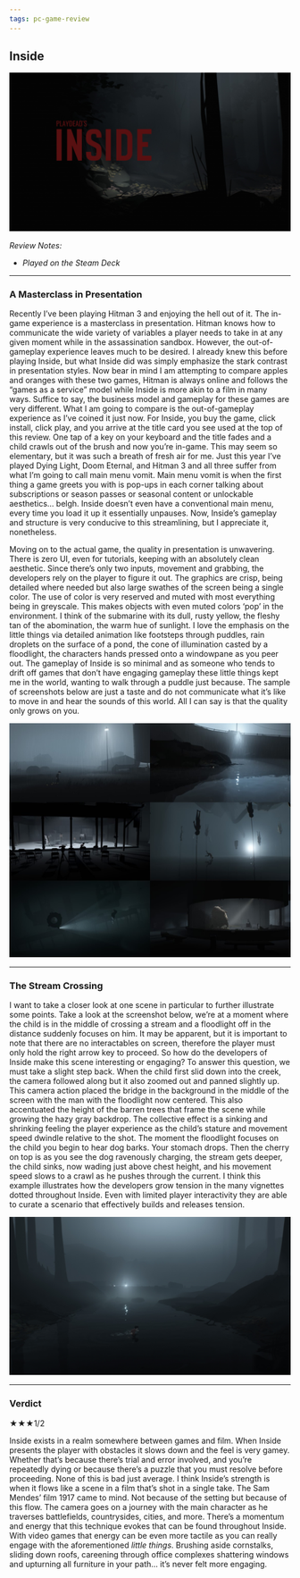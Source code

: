 ```yaml
---
tags: pc-game-review
---
```


## Inside

![alt text](/images/Inside/IN_titlecard.jpg)

_Review Notes:_
* _Played on the Steam Deck_

---

### A Masterclass in Presentation

Recently I’ve been playing Hitman 3 and enjoying the hell out of it. The in-game experience is a masterclass in presentation. Hitman knows how to communicate the wide variety of variables a player needs to take in at any given moment while in the assassination sandbox. However, the out-of-gameplay experience leaves much to be desired. I already knew this before playing Inside, but what Inside did was simply emphasize the stark contrast in presentation styles. Now bear in mind I am attempting to compare apples and oranges with these two games, Hitman is always online and follows the “games as a service” model while Inside is more akin to a film in many ways. Suffice to say, the business model and gameplay for these games are very different. What I am going to compare is the out-of-gameplay experience as I’ve coined it just now. For Inside, you buy the game, click install, click play, and you arrive at the title card you see used at the top of this review. One tap of a key on your keyboard and the title fades and a child crawls out of the brush and now you’re in-game. This may seem so elementary, but it was such a breath of fresh air for me. Just this year I’ve played Dying Light, Doom Eternal, and Hitman 3 and all three suffer from what I’m going to call main menu vomit. Main menu vomit is when the first thing a game greets you with is pop-ups in each corner talking about subscriptions or season passes or seasonal content or unlockable aesthetics… belgh. Inside doesn’t even have a conventional main menu, every time you load it up it essentially unpauses. Now, Inside’s gameplay and structure is very conducive to this streamlining, but I appreciate it, nonetheless.

Moving on to the actual game, the quality in presentation is unwavering. There is zero UI, even for tutorials, keeping with an absolutely clean aesthetic. Since there’s only two inputs, movement and grabbing, the developers rely on the player to figure it out. The graphics are crisp, being detailed where needed but also large swathes of the screen being a single color. The use of color is very reserved and muted with most everything being in greyscale. This makes objects with even muted colors ‘pop’ in the environment. I think of the submarine with its dull, rusty yellow, the fleshy tan of the abomination, the warm hue of sunlight. I love the emphasis on the little things via detailed animation like footsteps through puddles, rain droplets on the surface of a pond, the cone of illumination casted by a floodlight, the characters hands pressed onto a windowpane as you peer out. The gameplay of Inside is so minimal and as someone who tends to drift off games that don’t have engaging gameplay these little things kept me in the world, wanting to walk through a puddle just because. The sample of screenshots below are just a taste and do not communicate what it’s like to move in and hear the sounds of this world. All I can say is that the quality only grows on you.


![alt text](/images/Inside/IN_collage.jpg) 

---

### The Stream Crossing

I want to take a closer look at one scene in particular to further illustrate some points. Take a look at the screenshot below, we’re at a moment where the child is in the middle of crossing a stream and a floodlight off in the distance suddenly focuses on him. It may be apparent, but it is important to note that there are no interactables on screen, therefore the player must only hold the right arrow key to proceed. So how do the developers of Inside make this scene interesting or engaging? To answer this question, we must take a slight step back. When the child first slid down into the creek, the camera followed along but it also zoomed out and panned slightly up. This camera action placed the bridge in the background in the middle of the screen with the man with the floodlight now centered. This also accentuated the height of the barren trees that frame the scene while growing the hazy gray backdrop. The collective effect is a sinking and shrinking feeling the player experience as the child’s stature and movement speed dwindle relative to the shot. The moment the floodlight focuses on the child you begin to hear dog barks. Your stomach drops. Then the cherry on top is as you see the dog ravenously charging, the stream gets deeper, the child sinks, now wading just above chest height, and his movement speed slows to a crawl as he pushes through the current. I think this example illustrates how the developers grow tension in the many vignettes dotted throughout Inside. Even with limited player interactivity they are able to curate a scenario that effectively builds and releases tension.

![alt text](/images/Inside/IN_light3.jpg)

---
### Verdict

★★★1/2

Inside exists in a realm somewhere between games and film. When Inside presents the player with obstacles it slows down and the feel is very gamey. Whether that’s because there’s trial and error involved, and you’re repeatedly dying or because there’s a puzzle that you must resolve before proceeding. None of this is bad just average. I think Inside’s strength is when it flows like a scene in a film that’s shot in a single take. The Sam Mendes’ film 1917 came to mind. Not because of the setting but because of this flow. The camera goes on a journey with the main character as he traverses battlefields, countrysides, cities, and more. There’s a momentum and energy that this technique evokes that can be found throughout Inside. With video games that energy can be even more tactile as you can really engage with the aforementioned _little things_. Brushing aside cornstalks, sliding down roofs, careening through office complexes shattering windows and upturning all furniture in your path… it’s never felt more engaging.
